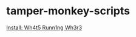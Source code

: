 # tamper-monkey-scripts

[Install: Wh4t5 Runn1ng Wh3r3](https://raw.githubusercontent.com/LewisMitchell/tamper-monkey-scripts/master/whats-running-where.user.js)
